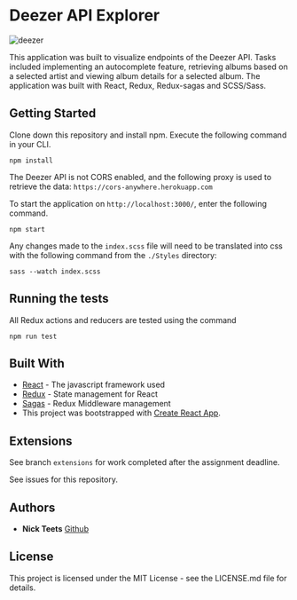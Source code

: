 # Deezer API Explorer

![deezer](https://user-images.githubusercontent.com/26471447/36912818-9b333708-1e0d-11e8-81e6-02ce09f3746a.gif)

This application was built to visualize endpoints of the Deezer API. Tasks included implementing an autocomplete feature, retrieving albums based on a selected artist and viewing album details for a selected album. The application was built with React, Redux, Redux-sagas and SCSS/Sass.

## Getting Started
Clone down this repository and install npm. Execute the following command in your CLI.

```
npm install
```
The Deezer API is not CORS enabled, and the following proxy is used to retrieve the data: `https://cors-anywhere.herokuapp.com`

To start the application on `http://localhost:3000/`, enter the following command.

```
npm start
```
Any changes made to the `index.scss` file will need to be translated into css with the following command from the `./Styles` directory:

```
sass --watch index.scss
```
## Running the tests
All Redux actions and reducers are tested using the command

```
npm run test
```
## Built With

* [React](https://reactjs.org/) - The javascript framework used
* [Redux](https://redux.js.org/) - State management for React
* [Sagas](https://redux-saga.js.org/) - Redux Middleware management
* This project was bootstrapped with [Create React App](https://github.com/facebookincubator/create-react-app).

## Extensions

See branch `extensions` for work completed after the assignment deadline.

See issues for this repository.

## Authors
* **Nick Teets** [Github](https://github.com/nicktu12)

## License
This project is licensed under the MIT License - see the LICENSE.md file for details.
